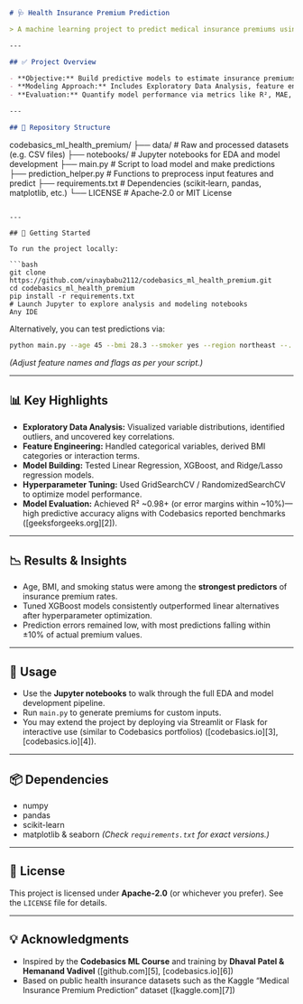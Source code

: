 ```markdown
# 🩺 Health Insurance Premium Prediction

> A machine learning project to predict medical insurance premiums using demographic and health data, inspired by the Codebasics ML course.

---

## ✅ Project Overview

- **Objective:** Build predictive models to estimate insurance premiums based on features such as age, BMI, gender, smoking habits, and health conditions.
- **Modeling Approach:** Includes Exploratory Data Analysis, feature engineering, regression modeling (Linear Regression, XGBoost), and hyperparameter tuning using GridSearchCV or RandomizedSearchCV.
- **Evaluation:** Quantify model performance via metrics like R², MAE, RMSE—Codebasics-based implementations often report accuracy around 99% or R² ~0.98+ :contentReference[oaicite:3]{index=3}.

---

## 📂 Repository Structure

```

codebasics\_ml\_health\_premium/
├── data/                   # Raw and processed datasets (e.g. CSV files)
├── notebooks/              # Jupyter notebooks for EDA and model development
├── main.py                 # Script to load model and make predictions
├── prediction\_helper.py    # Functions to preprocess input features and predict
├── requirements.txt        # Dependencies (scikit‑learn, pandas, matplotlib, etc.)
└── LICENSE                 # Apache‑2.0 or MIT License

````

---

## 🧰 Getting Started

To run the project locally:

```bash
git clone https://github.com/vinaybabu2112/codebasics_ml_health_premium.git
cd codebasics_ml_health_premium
pip install -r requirements.txt
# Launch Jupyter to explore analysis and modeling notebooks
Any IDE 
````

Alternatively, you can test predictions via:

```bash
python main.py --age 45 --bmi 28.3 --smoker yes --region northeast --...
```

*(Adjust feature names and flags as per your script.)*

---

## 📊 Key Highlights

* **Exploratory Data Analysis:** Visualized variable distributions, identified outliers, and uncovered key correlations.
* **Feature Engineering:** Handled categorical variables, derived BMI categories or interaction terms.
* **Model Building:** Tested Linear Regression, XGBoost, and Ridge/Lasso regression models.
* **Hyperparameter Tuning:** Used GridSearchCV / RandomizedSearchCV to optimize model performance.
* **Model Evaluation:** Achieved R² \~0.98+ (or error margins within \~10%)—high predictive accuracy aligns with Codebasics reported benchmarks ([geeksforgeeks.org][2]).

---

## 📉 Results & Insights

* Age, BMI, and smoking status were among the **strongest predictors** of insurance premium rates.
* Tuned XGBoost models consistently outperformed linear alternatives after hyperparameter optimization.
* Prediction errors remained low, with most predictions falling within ±10% of actual premium values.

---

## 👥 Usage

* Use the **Jupyter notebooks** to walk through the full EDA and model development pipeline.
* Run `main.py` to generate premiums for custom inputs.
* You may extend the project by deploying via Streamlit or Flask for interactive use (similar to Codebasics portfolios) ([codebasics.io][3], [codebasics.io][4]).

---

## 📦 Dependencies

* numpy
* pandas
* scikit-learn
* matplotlib & seaborn
  *(Check `requirements.txt` for exact versions.)*

---

## 📄 License

This project is licensed under **Apache‑2.0** (or whichever you prefer). See the `LICENSE` file for details.

---

## 💡 Acknowledgments

* Inspired by the **Codebasics ML Course** and training by **Dhaval Patel & Hemanand Vadivel** ([github.com][5], [codebasics.io][6])
* Based on public health insurance datasets such as the Kaggle “Medical Insurance Premium Prediction” dataset ([kaggle.com][7])
